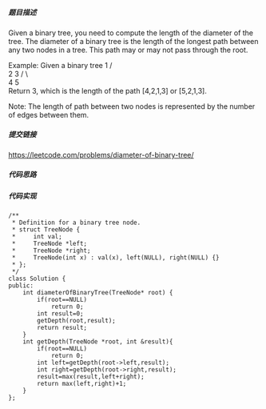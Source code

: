 ##### 题目描述
Given a binary tree, you need to compute the length of the diameter of the tree. The diameter of a binary tree is the length of the longest path between any two nodes in a tree. This path may or may not pass through the root.

Example:
Given a binary tree
          1
         / \
        2   3
       / \     
      4   5    
Return 3, which is the length of the path [4,2,1,3] or [5,2,1,3].

Note: The length of path between two nodes is represented by the number of edges between them.

##### 提交链接
https://leetcode.com/problems/diameter-of-binary-tree/



##### 代码思路




##### 代码实现

```
/**
 * Definition for a binary tree node.
 * struct TreeNode {
 *     int val;
 *     TreeNode *left;
 *     TreeNode *right;
 *     TreeNode(int x) : val(x), left(NULL), right(NULL) {}
 * };
 */
class Solution {
public:
    int diameterOfBinaryTree(TreeNode* root) {
        if(root==NULL)
            return 0;
        int result=0;
        getDepth(root,result);
        return result;
    }
    int getDepth(TreeNode *root, int &result){
        if(root==NULL)
            return 0;
        int left=getDepth(root->left,result);
        int right=getDepth(root->right,result);
        result=max(result,left+right);
        return max(left,right)+1;
    }
};


```
